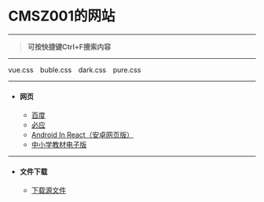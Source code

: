 <h1 class="center">CMSZ001的网站</h1>
<hr>

>**可按快捷键Ctrl+F搜索内容**

<hr>

<div class="demo-theme-preview">
  <a data-theme="vue">vue.css</a>
  <a data-theme="buble">buble.css</a>
  <a data-theme="dark">dark.css</a>
  <a data-theme="pure">pure.css</a>
</div>
<style>
  .demo-theme-preview a {
    padding-right: 10px;
  }

  .demo-theme-preview a:hover {
    cursor: pointer;
    text-decoration: underline;
  }
</style>

<script>
  var preview = Docsify.dom.find('.demo-theme-preview');
  var themes = Docsify.dom.findAll('[rel="stylesheet"]');

  preview.onclick = function (e) {
    var title = e.target.getAttribute('data-theme')

    themes.forEach(function (theme) {
      theme.disabled = theme.title !== title
    });
  };
</script>
<hr>

* #### **网页** ####
	* [百度](https://www.baidu.com)
	* [必应](https://bing.com)
	* [Android In React（安卓网页版）](https://android.blueedge.me)
	* [中小学教材电子版](https://jc.pep.com.cn/)

<hr>

* #### **文件下载** ####
	* [下载源文件](https://github.com/CMSZ001/cmsz001.github.io/archive/refs/heads/main.zip)
